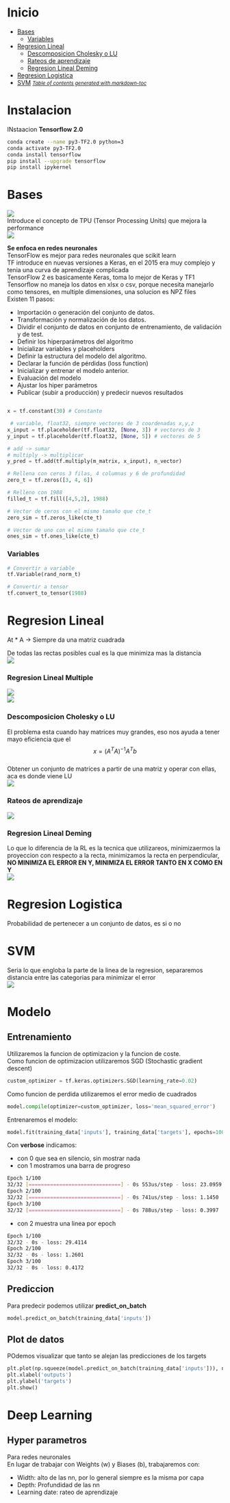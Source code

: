 # Inicio
- [Bases](#bases)
    + [Variables](#variables)
- [Regresion Lineal](#regresion-lineal)
    + [Descomposicion Cholesky o LU](#descomposicion-cholesky-o-lu)
    + [Rateos de aprendizaje](#rateos-de-aprendizaje)
    + [Regresion Lineal Deming](#regresion-lineal-deming)
- [Regresion Logistica](#regresion-logistica)
- [SVM](#svm)
<small><i><a href='http://ecotrust-canada.github.io/markdown-toc/'>Table of contents generated with markdown-toc</a></i></small>

# Instalacion

INstaacion **Tensorflow 2.0**
```sh
conda create --name py3-TF2.0 python=3
conda activate py3-TF2.0
conda install tensorflow
pip install --upgrade tensorflow
pip install ipykernel
```

# Bases
<img src="images/6.png"><br />
Introduce el concepto de TPU (Tensor Processing Units) que mejora la performance<br />
<img src="images/7.png"><br />

**Se enfoca en redes neuronales**<br />
TensorFlow es mejor para redes neuronales que scikit learn<br />
TF introduce en nuevas versiones a Keras, en el 2015 era muy complejo y tenia una curva de aprendizaje complicada<br />
TensorFlow 2 es basicamente Keras, toma lo mejor de Keras y TF1<br />
Tensorflow no maneja los datos en xlsx o csv, porque necesita manejarlo como tensores, en multiple dimensiones, una solucion es NPZ files<br />
Existen 11 pasos:
- Importación o generación del conjunto de datos.
- Transformación y normalización de los datos.
- Dividir el conjunto de datos en conjunto de entrenamiento, de validación y de test.
- Definir los hiperparámetros del algoritmo
- Inicializar variables y placeholders
- Definir la estructura del modelo del algoritmo.
- Declarar la función de pérdidas (loss function)
- Inicializar y entrenar el modelo anterior.
- Evaluación del modelo
- Ajustar los hiper parámetros
- Publicar (subir a producción) y predecir nuevos resultados
```py

x = tf.constant(30) # Constante

 # variable, float32, siempre vectores de 3 coordenadas x,y,z
x_input = tf.placeholder(tf.float32, [None, 3]) # vectores de 3
y_input = tf.placeholder(tf.float32, [None, 5]) # vectores de 5

# add -> sumar
# multiply -> multiplicar
y_pred = tf.add(tf.multiply(m_matrix, x_input), n_vector)

# Rellena con ceros 3 filas, 4 columnas y 6 de profundidad
zero_t = tf.zeros([3, 4, 6])

# Relleno con 1988
filled_t = tf.fill([4,5,2], 1988)

# Vector de ceros con el mismo tamaño que cte_t
zero_sim = tf.zeros_like(cte_t)

# Vector de uno con el mismo tamaño que cte_t
ones_sim = tf.ones_like(cte_t)
```


### Variables

```py
# Convertir a variable
tf.Variable(rand_norm_t)

# Convertir a tensor
tf.convert_to_tensor(1988)
```

# Regresion Lineal

At * A -> Siempre da una matriz cuadrada<br />

De todas las rectas posibles cual es la que minimiza mas la distancia<br />
<img src="images/3.png"><br />

### Regresion Lineal Multiple
<img src="images/6.png"><br />
<img src="images/7.png"><br />

### Descomposicion Cholesky o LU
El problema esta cuando hay matrices muy grandes, eso nos ayuda a tener mayo eficiencia que el <br />
$$x = (A^TA)^{-1}A^Tb$$ <br />
Obtener un conjunto de matrices a partir de una matriz y operar con ellas, aca es donde viene LU<br />
<img src="images/1.png"><br />

### Rateos de aprendizaje
<img src="images/2.png"><br />

### Regresion Lineal Deming
Lo que lo diferencia de la RL es la tecnica que utilizareos,
minimizaermos la proyeccion con respecto a la recta, minimizamos la recta en perpendicular, **NO MINIMIZA EL ERROR EN Y, MINIMIZA EL ERROR TANTO EN X COMO EN Y**<br />
<img src="images/4.png"><br />

# Regresion Logistica
Probabilidad de pertenecer a un conjunto de datos, es si o no<br />

# SVM
Seria lo que engloba la parte de la linea de la regresion, separaremos distancia entre las categorias para minimizar el error<br />
<img src="images/5.png"><br />

# Modelo

## Entrenamiento
Utilizaremos la funcion de optimizacion y la funcion de coste. <br />
Como funcion de optimizacion utilizaremos SGD (Stochastic gradient descent)
```py
custom_optimizer = tf.keras.optimizers.SGD(learning_rate=0.02)
```
Como funcion de perdida utilizaremos el error medio de cuadrados
```py
model.compile(optimizer=custom_optimizer, loss='mean_squared_error')
```
Entrenaremos el modelo:
```py
model.fit(training_data['inputs'], training_data['targets'], epochs=100, verbose=2)
```
Con **verbose** indicamos:<br/>
- con 0 que sea en silencio, sin mostrar nada
- con 1 mostramos una barra de progreso
```sh
Epoch 1/100
32/32 [==============================] - 0s 553us/step - loss: 23.0959
Epoch 2/100
32/32 [==============================] - 0s 741us/step - loss: 1.1450
Epoch 3/100
32/32 [==============================] - 0s 788us/step - loss: 0.3997
```
- con 2 muestra una linea por epoch
```sh
Epoch 1/100
32/32 - 0s - loss: 29.4114
Epoch 2/100
32/32 - 0s - loss: 1.2601
Epoch 3/100
32/32 - 0s - loss: 0.4172
```

## Prediccion
Para predecir podemos utilizar **predict_on_batch**
```py
model.predict_on_batch(training_data['inputs'])
```
## Plot de datos
POdemos visualizar que tanto se alejan las predicciones de los targets
```py
plt.plot(np.squeeze(model.predict_on_batch(training_data['inputs'])), np.squeeze(training_data['targets']))
plt.xlabel('outputs')
plt.ylabel('targets')
plt.show()
```


# Deep Learning
 
## Hyper parametros
Para redes neuronales<br />
En lugar de trabajar con Weights (w) y Biases (b), trabajaremos con: 
- Width: alto de las nn, por lo general siempre es la misma por capa
- Depth: Profundidad de las nn 
- Learning date: rateo de aprendizaje
